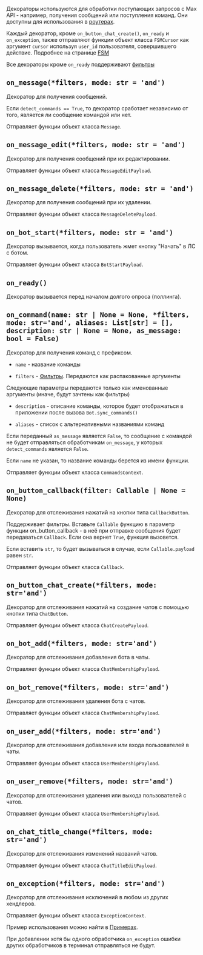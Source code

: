 Декораторы используются для обработки поступающих запросов с Max API - например, получения сообщений или поступления команд. Они доступны для использования в [роутерах](Роутеры).

Каждый декоратор, кроме `on_button_chat_create()`, `on_ready` и `on_exception`, также отправляют функции объект класса `FSMCursor` как аргумент `cursor` используя `user_id` пользователя, совершившего действие. Подробнее на странице [FSM](FSM)

Все декораторы кроме `on_ready` поддерживают [фильтры](Фильтры)

## `on_message(*filters, mode: str = 'and')`

Декоратор для получения сообщений.

Если `detect_commands == True`, то декоратор сработает независимо от того, является ли сообщение командой или нет.

Отправляет функции объект класса `Message`.

## `on_message_edit(*filters, mode: str = 'and')`

Декоратор для получения сообщений при их редактировании.

Отправляет функции объект класса `MessageEditPayload`.

## `on_message_delete(*filters, mode: str = 'and')`

Декоратор для получения сообщений при их удалении.

Отправляет функции объект класса `MessageDeletePayload`.

## `on_bot_start(*filters, mode: str = 'and')`

Декоратор вызывается, когда пользователь жмет кнопку "Начать" в ЛС с ботом.

Отправляет функции объект класса `BotStartPayload`.

## `on_ready()`

Декоратор вызывается перед началом долгого опроса (поллинга).

## `on_command(name: str | None = None, *filters, mode: str='and', aliases: List[str] = [], description: str | None = None, as_message: bool = False)`

Декоратор для получения команд с префиксом.

- `name` - название команды

- `filters` - [Фильтры](Фильтры). Передаются как распакованные аргументы

Следующие параметры передаются только как именованные аргументы (иначе, будут зачтены как фильтры)

- `description` - описание команды, которое будет отображаться в приложении после вызова `Bot.sync_commands()`

- `aliases` - список с альтернативными названиями команд

Если переданный `as_message` является `False`, то сообщение с командой не будет отправляться обработчикам `on_message`, у которых `detect_commands` является `False`.

Если `name` не указан, то название команды берется из имени функции.

Отправляет функции объект класса `CommandsContext`.

## `on_button_callback(filter: Callable | None = None)`

Декоратор для отслеживания нажатий на кнопки типа `CallbackButton`.

Поддерживает фильтры. Вставьте `Callable` функцию в параметр функции on_button_callback - в неё при отправке сообщения будет передаваться `Callback`. Если она вернет `True`, функция вызовется.

Если вставить `str`, то будет вызываться в случае, если `Callable.payload` равен `str`.

Отправляет функции объект класса `Callback`.

## `on_button_chat_create(*filters, mode: str='and')`

Декоратор для отслеживания нажатий на создание чатов с помощью кнопки типа `ChatButton`.

Отправляет функции объект класса `ChatCreatePayload`.

## `on_bot_add(*filters, mode: str='and')`

Декоратор для отслеживания добавления бота в чаты.

Отправляет функции объект класса `ChatMembershipPayload`.

## `on_bot_remove(*filters, mode: str='and')`

Декоратор для отслеживания удаления бота с чатов.

Отправляет функции объект класса `ChatMembershipPayload`.

## `on_user_add(*filters, mode: str='and')`

Декоратор для отслеживания добавления или входа пользователей в чаты.

Отправляет функции объект класса `UserMembershipPayload`.

## `on_user_remove(*filters, mode: str='and')`

Декоратор для отслеживания удаления или выхода пользователей с чатов.

Отправляет функции объект класса `UserMembershipPayload`.

## `on_chat_title_change(*filters, mode: str='and')`

Декоратор для отслеживания изменений названий чатов.

Отправляет функции объект класса `ChatTitleEditPayload`.

## `on_exception(*filters, mode: str='and')`

Декоратор для отслеживания исключений в любом из других хендлеров.

Отправляет функции объект класса `ExceptionContext`.

Пример использования можно найти в [Примерах](Примеры).

При добавлении хотя бы одного обработчика `on_exception` ошибки других обработчиков в терминал отправляться не будут.
